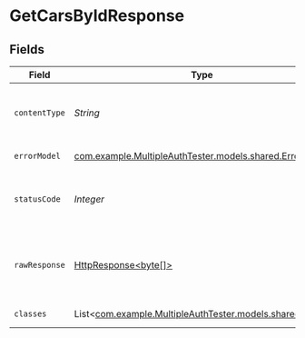 # GetCarsByIdResponse


## Fields

| Field                                                                                                                    | Type                                                                                                                     | Required                                                                                                                 | Description                                                                                                              |
| ------------------------------------------------------------------------------------------------------------------------ | ------------------------------------------------------------------------------------------------------------------------ | ------------------------------------------------------------------------------------------------------------------------ | ------------------------------------------------------------------------------------------------------------------------ |
| `contentType`                                                                                                            | *String*                                                                                                                 | :heavy_check_mark:                                                                                                       | HTTP response content type for this operation                                                                            |
| `errorModel`                                                                                                             | [com.example.MultipleAuthTester.models.shared.ErrorModel](../../models/shared/ErrorModel.md)                             | :heavy_minus_sign:                                                                                                       | error payload                                                                                                            |
| `statusCode`                                                                                                             | *Integer*                                                                                                                | :heavy_check_mark:                                                                                                       | HTTP response status code for this operation                                                                             |
| `rawResponse`                                                                                                            | [HttpResponse<byte[]>](https://docs.oracle.com/en/java/javase/11/docs/api/java.net.http/java/net/http/HttpResponse.html) | :heavy_minus_sign:                                                                                                       | Raw HTTP response; suitable for custom response parsing                                                                  |
| `classes`                                                                                                                | List<[com.example.MultipleAuthTester.models.shared.Car](../../models/shared/Car.md)>                                     | :heavy_minus_sign:                                                                                                       | car response                                                                                                             |
